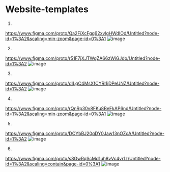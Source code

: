 # Website-templates
1)
https://www.figma.com/proto/Qa2FiXcFgg62xvlgHWdIOd/Untitled?node-id=1%3A2&scaling=min-zoom&page-id=0%3A1
![image](https://user-images.githubusercontent.com/93794796/221988684-bdbc2b42-92a4-45c0-ad65-effcb6643b11.png)

2)
https://www.figma.com/proto/r51F7jXJTWgZA66zWiGJdo/Untitled?node-id=1%3A2
![image](https://user-images.githubusercontent.com/93794796/221988948-96180843-6a7e-41bd-a5ae-b8e55ae66416.png)

3)
https://www.figma.com/proto/dILgC4MsXfCYRl1jDPeUNZ/Untitled?node-id=1%3A2
![image](https://user-images.githubusercontent.com/93794796/221989237-1c82e9df-878b-422d-9315-556480389068.png)

4)
https://www.figma.com/proto/rQnRp30v8FKu8BeFkAP6nd/Untitled?node-id=1%3A2&scaling=min-zoom&page-id=0%3A1
![image](https://user-images.githubusercontent.com/93794796/221989678-79ae24c5-f56e-4978-a85a-f1c10097756b.png)

5)
https://www.figma.com/proto/DCYbBJ20qDY0Jaw13nOZoA/Untitled?node-id=1%3A2
![image](https://user-images.githubusercontent.com/93794796/222774648-be1fe013-5344-42df-ba53-70bef28111e1.png)

6)
https://www.figma.com/proto/s8GwRqScMd1uh8vVc4vr1z/Untitled?node-id=1%3A2&scaling=contain&page-id=0%3A1
![image](https://user-images.githubusercontent.com/93794796/222779216-aa9ea971-e25c-45fe-9f67-f975a483fbdb.png)
